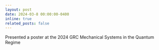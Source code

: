 ```yaml
---
layout: post
date: 2024-03-8 00:00:00-0400
inline: true
related_posts: false
---
```


Presented a poster at the 2024 GRC Mechanical Systems in the Quantum Regime
